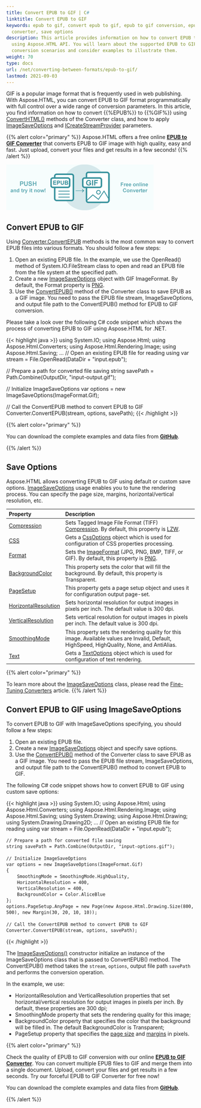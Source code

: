```yaml
---
title: Convert EPUB to GIF | C#
linktitle: Convert EPUB to GIF
keywords: epub to gif, convert epub to gif, epub to gif conversion, epub to gif
  converter, save options
description: This article provides information on how to convert EPUB to GIF
  using Aspose.HTML API. You will learn about the supported EPUB to GIF
  conversion scenarios and consider examples to illustrate them.
weight: 70
type: docs
url: /net/converting-between-formats/epub-to-gif/
lastmod: 2021-09-03
---
```

<link href="./../../style.css" rel="stylesheet" type="text/css" />

GIF is a popular image format that is frequently used in web publishing. With Aspose.HTML, you can convert EPUB to GIF format programmatically with full control over a wide range of conversion parameters. In this article, you find information on how to convert  {{%EPUB%}} to {{%GIF%}} using [ConvertHTML()](https://apireference.aspose.com/html/net/aspose.html.converters/converter/methods/index) methods of the Converter class, and how to apply [ImageSaveOptions](https://apireference.aspose.com/net/html/aspose.html.saving/imagesaveoptions) and [ICreateStreamProvider](https://apireference.aspose.com/net/html/aspose.html.io/icreatestreamprovider) parameters.

{{% alert color="primary" %}}
Aspose.HTML offers a free online <a href="https://products.aspose.app/html/en/conversion/epub-to-gif" target="_blank">**EPUB to GIF Converter**</a> that converts EPUB to GIF image with high quality, easy and fast. Just upload, convert your files and get results in a few seconds!
{{% /alert %}}

<a href="https://products.aspose.app/html/en/conversion/epub-to-gif" target="_blank">![Text "Banner EPUB to GIF Converter"](epub-to-gif.png#center)</a>

## **Convert EPUB to GIF**
Using [Converter.ConvertEPUB](https://apireference.aspose.com/html/net/aspose.html.converters/converter/methods/convertepub/index) methods is the most common way to convert EPUB files into various formats. You should follow a few steps:

1. Open an existing EPUB file. In the example, we use the OpenRead() method of System.IO.FileStream class to open and read an EPUB file from the file system at the specified path.
1. Create a new [ImageSaveOptions](https://apireference.aspose.com/net/html/aspose.html.saving/imagesaveoptions) object with GIF ImageFormat. By default, the Format property is [PNG](https://apireference.aspose.com/html/net/aspose.html.rendering.image/imageformat).
1. Use the [ConvertEPUB()](https://apireference.aspose.com/html/net/aspose.html.converters.converter/convertepub/methods/27) method of the Converter class to save EPUB as a GIF image. You need to pass the EPUB file stream, ImageSaveOptions, and output file path to the ConvertEPUB() method for EPUB to GIF conversion.

Please take a look over the following C# code snippet which shows the process of converting EPUB to GIF using Aspose.HTML for .NET.

{{< highlight java >}}
using System.IO;
using Aspose.Html;
using Aspose.Html.Converters;
using Aspose.Html.Rendering.Image;
using Aspose.Html.Saving;
...
  // Open an existing EPUB file for reading
  using var stream = File.OpenRead(DataDir + "input.epub");

  // Prepare a path for converted file saving 
  string savePath = Path.Combine(OutputDir, "input-output.gif");

  // Initialize ImageSaveOptions 
  var options = new ImageSaveOptions(ImageFormat.Gif);

  // Call the ConvertEPUB method to convert EPUB to GIF
  Converter.ConvertEPUB(stream, options, savePath);
{{< /highlight >}}

{{% alert color="primary" %}} 

You can download the complete examples and data files from [**GitHub**](https://github.com/aspose-html/Aspose.HTML-Documentation/tree/main/content/tests-net).

{{% /alert %}}

## **Save Options**
Aspose.HTML allows converting EPUB to GIF using default or custom save options. [ImageSaveOptions](https://apireference.aspose.com/net/html/aspose.html.saving/imagesaveoptions) usage enables you to tune the rendering process. You can specify the page size, margins, horizontal/vertical resolution, etc. 

| Property                                                     | Description                                                  |
| :----------------------------------------------------------- | :----------------------------------------------------------- |
| [Compression](https://apireference.aspose.com/net/html/aspose.html.rendering.image/compression) | Sets Tagged Image File Format (TIFF) [Compression](https://apireference.aspose.com/html/net/aspose.html.rendering.image/compression). By default, this property is [LZW](https://apireference.aspose.com/html/net/aspose.html.rendering.image/compression). |
| [CSS](https://apireference.aspose.com/html/net/aspose.html.rendering/mediatype) | Gets a [CssOptions](https://apireference.aspose.com/html/net/aspose.html.rendering/cssoptions) object which is used for configuration of CSS properties processing. |
| [Format](https://apireference.aspose.com/html/net/aspose.html.rendering.image/imageformat) | Sets the [ImageFormat](https://apireference.aspose.com/html/net/aspose.html.rendering.image/imageformat) (JPG, PNG, BMP, TIFF, or GIF). By default, this property is [PNG](https://apireference.aspose.com/html/net/aspose.html.rendering.image/imageformat). |
| [BackgroundColor](https://apireference.aspose.com/html/net/aspose.html.rendering/renderingoptions/properties/backgroundcolor) | This property sets the color that will fill the background. By default, this property is Transparent. |
| [PageSetup](https://apireference.aspose.com/html/net/aspose.html.rendering/renderingoptions/properties/pagesetup) | This property gets a page setup object and uses it for configuration output page-set. |
| [HorizontalResolution](https://apireference.aspose.com/html/net/aspose.html.rendering.image/imagerenderingoptions/properties/horizontalresolution) | Sets horizontal resolution for output images in pixels per inch. The default value is 300 dpi. |
| [VerticalResolution](https://apireference.aspose.com/html/net/aspose.html.rendering.image/imagerenderingoptions/properties/verticalresolution) | Sets vertical resolution for output images in pixels per inch. The default value is 300 dpi. |
| [SmoothingMode](https://apireference.aspose.com/html/net/aspose.html.rendering.image/imagerenderingoptions/properties/smoothingmode) | This property sets the rendering quality for this image.  Available values are Invalid, Default, HighSpeed, HighQuality, None, and AntiAlias. |
| [Text](https://apireference.aspose.com/html/net/aspose.html.rendering.image/imagerenderingoptions/properties/text) | Gets a [TextOptions](https://apireference.aspose.com/html/net/aspose.html.rendering.image/textoptions) object which is used for configuration of text rendering. |

{{% alert color="primary" %}} 

To learn more about the [ImageSaveOptions](https://apireference.aspose.com/net/html/aspose.html.saving/imagesaveoptions) class, please read the [Fine-Tuning Converters](/html/net/converting-between-formats/fine-tuning-converters/) article.
{{% /alert %}}

## **Convert EPUB to GIF using ImageSaveOptions**

To convert EPUB to GIF with ImageSaveOptions specifying, you should follow a few steps: 

1. Open an existing EPUB file. 
1. Create a new [ImageSaveOptions](https://apireference.aspose.com/net/html/aspose.html.saving/imagesaveoptions) object and specify save options.
1. Use the [ConvertEPUB()](https://apireference.aspose.com/html/net/aspose.html.converters.converter/convertepub/methods/27) method of the  Converter class to save EPUB as a GIF image. You need to pass the EPUB file stream, ImageSaveOptions, and output file path to the ConvertEPUB() method to convert EPUB to GIF.

The following C# code snippet shows how to convert EPUB to GIF using custom save options:

{{< highlight java >}}
using System.IO;
using Aspose.Html;
using Aspose.Html.Converters;
using Aspose.Html.Rendering.Image;
using Aspose.Html.Saving;
using System.Drawing;
using Aspose.Html.Drawing;
using System.Drawing.Drawing2D;
...
    // Open an existing EPUB file for reading
    using var stream = File.OpenRead(DataDir + "input.epub");

    // Prepare a path for converted file saving 
    string savePath = Path.Combine(OutputDir, "input-options.gif");
    
    // Initialize ImageSaveOptions 
    var options = new ImageSaveOptions(ImageFormat.Gif)
    {
        SmoothingMode = SmoothingMode.HighQuality,
        HorizontalResolution = 400,
        VerticalResolution = 400,
        BackgroundColor = Color.AliceBlue
    };
    options.PageSetup.AnyPage = new Page(new Aspose.Html.Drawing.Size(800, 500), new Margin(30, 20, 10, 10));
    
    // Call the ConvertEPUB method to convert EPUB to GIF
    Converter.ConvertEPUB(stream, options, savePath);
{{< /highlight >}}

The [ImageSaveOptions()](https://apireference.aspose.com/html/net/aspose.html.saving/imagesaveoptions/constructors/main) constructor initialize an instance of the ImageSaveOptions class that is passed to ConvertEPUB() method. The ConvertEPUB() method takes the `stream`, `options`,  output file path `savePath` and performs the conversion operation.

In the example, we use:
 - HorizontalResolution and VerticalResolution properties that set horizontal/vertical resolution for output images in pixels per inch. By default, these properties are 300 dpi;
 - SmoothingMode property that sets the rendering quality for this image;
 - BackgroundColor property that specifies the color that the background will be filled in. The default BackgroundColor is Transparent;
 - PageSetup property that specifies the [page size](https://apireference.aspose.com/net/html/aspose.html.rendering/renderingoptions/properties/pagesetup) and [margins](https://apireference.aspose.com/net/html/aspose.html.drawing/page/properties/margin) in pixels.

{{% alert color="primary" %}} 

Check the quality of EPUB to GIF conversion with our online [**EPUB to GIF Converter**](https://products.aspose.app/html/en/conversion/epub-to-gif). You can convert multiple EPUB files to GIF and merge them into a single document. Upload, convert your files and get results in a few seconds. Try our forceful EPUB to GIF Converter for free now!

You can download the complete examples and data files from [**GitHub**](https://github.com/aspose-html/Aspose.HTML-Documentation/tree/main/content/tests-net).

{{% /alert %}}